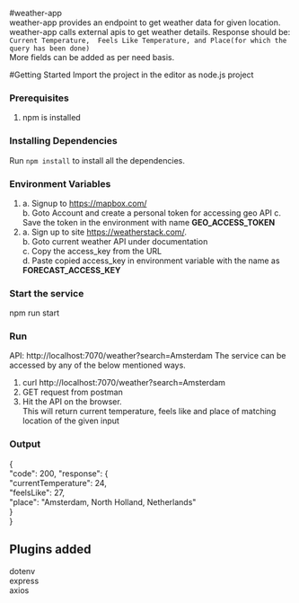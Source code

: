 #weather-app                                                        
weather-app provides an endpoint to get weather data for given location.      
weather-app calls external apis to get weather details.
Response should be:       
    `Current Temperature, 
    Feels Like Temperature, and
    Place(for which the query has been done)`                                                        
More fields can be added as per need basis.

#Getting Started
Import the project in the editor as node.js project

### Prerequisites
1. npm is installed

### Installing Dependencies
Run `npm install` to install all the dependencies.

### Environment Variables
1.
    a. Signup to https://mapbox.com/                       
    b. Goto Account and create a personal token for accessing geo API 
    c. Save the token in the environment with name **GEO_ACCESS_TOKEN**
2.
    a. Sign up to site https://weatherstack.com/.   
    b. Goto current weather API under documentation       
    c. Copy the access_key from the URL          
    d. Paste copied access_key in environment variable with the name as **FORECAST_ACCESS_KEY**
    

### Start the service
 npm run start


### Run
API: http://localhost:7070/weather?search=Amsterdam
The service can be accessed by any of the below mentioned ways.  
1. curl http://localhost:7070/weather?search=Amsterdam      
2. GET request from postman
3. Hit the API on the browser.                    
This will return current temperature, feels like and place of matching location of the given input      

### Output

{       
"code": 200,
"response": {   
    "currentTemperature": 24,   
    "feelsLike": 27,  
    "place": "Amsterdam, North Holland, Netherlands"       
    }        
}

## Plugins added
dotenv      
express     
axios

